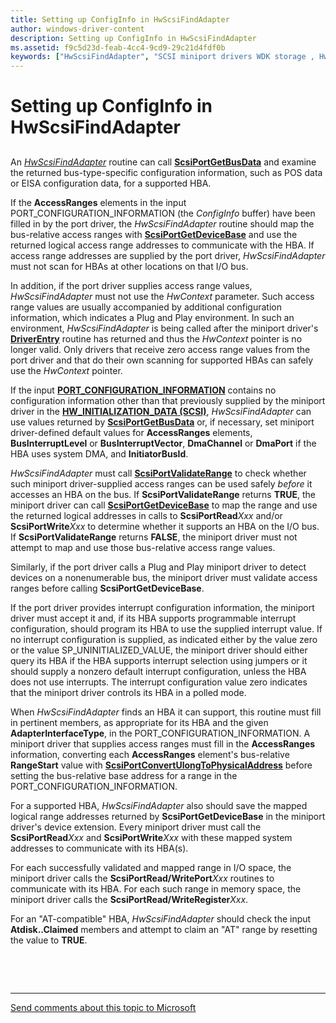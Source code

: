 ```yaml
---
title: Setting up ConfigInfo in HwScsiFindAdapter
author: windows-driver-content
description: Setting up ConfigInfo in HwScsiFindAdapter
ms.assetid: f9c5d23d-feab-4cc4-9cd9-29c21d4fdf0b
keywords: ["HwScsiFindAdapter", "SCSI miniport drivers WDK storage , HwScsiFindAdapter", "ConfigInfo"]
---
```


# Setting up ConfigInfo in HwScsiFindAdapter


## <span id="ddk_setting_up_configinfo_in_hwscsifindadapter_kg"></span><span id="DDK_SETTING_UP_CONFIGINFO_IN_HWSCSIFINDADAPTER_KG"></span>


An [*HwScsiFindAdapter*](https://msdn.microsoft.com/library/windows/hardware/ff557300) routine can call [**ScsiPortGetBusData**](https://msdn.microsoft.com/library/windows/hardware/ff564624) and examine the returned bus-type-specific configuration information, such as POS data or EISA configuration data, for a supported HBA.

If the **AccessRanges** elements in the input PORT\_CONFIGURATION\_INFORMATION (the *ConfigInfo* buffer) have been filled in by the port driver, the *HwScsiFindAdapter* routine should map the bus-relative access ranges with [**ScsiPortGetDeviceBase**](https://msdn.microsoft.com/library/windows/hardware/ff564629) and use the returned logical access range addresses to communicate with the HBA. If access range addresses are supplied by the port driver, *HwScsiFindAdapter* must not scan for HBAs at other locations on that I/O bus.

In addition, if the port driver supplies access range values, *HwScsiFindAdapter* must not use the *HwContext* parameter. Such access range values are usually accompanied by additional configuration information, which indicates a Plug and Play environment. In such an environment, *HwScsiFindAdapter* is being called after the miniport driver's [**DriverEntry**](https://msdn.microsoft.com/library/windows/hardware/ff552654) routine has returned and thus the *HwContext* pointer is no longer valid. Only drivers that receive zero access range values from the port driver and that do their own scanning for supported HBAs can safely use the *HwContext* pointer.

If the input [**PORT\_CONFIGURATION\_INFORMATION**](https://msdn.microsoft.com/library/windows/hardware/ff563900) contains no configuration information other than that previously supplied by the miniport driver in the [**HW\_INITIALIZATION\_DATA (SCSI)**](https://msdn.microsoft.com/library/windows/hardware/ff557456), *HwScsiFindAdapter* can use values returned by [**ScsiPortGetBusData**](https://msdn.microsoft.com/library/windows/hardware/ff564624) or, if necessary, set miniport driver-defined default values for **AccessRanges** elements, **BusInterruptLevel** or **BusInterruptVector**, **DmaChannel** or **DmaPort** if the HBA uses system DMA, and **InitiatorBusId**.

*HwScsiFindAdapter* must call [**ScsiPortValidateRange**](https://msdn.microsoft.com/library/windows/hardware/ff564761) to check whether such miniport driver-supplied access ranges can be used safely *before* it accesses an HBA on the bus. If **ScsiPortValidateRange** returns **TRUE**, the miniport driver can call [**ScsiPortGetDeviceBase**](https://msdn.microsoft.com/library/windows/hardware/ff564629) to map the range and use the returned logical addresses in calls to **ScsiPortRead***Xxx* and/or **ScsiPortWrite***Xxx* to determine whether it supports an HBA on the I/O bus. If **ScsiPortValidateRange** returns **FALSE**, the miniport driver must not attempt to map and use those bus-relative access range values.

Similarly, if the port driver calls a Plug and Play miniport driver to detect devices on a nonenumerable bus, the miniport driver must validate access ranges before calling **ScsiPortGetDeviceBase**.

If the port driver provides interrupt configuration information, the miniport driver must accept it and, if its HBA supports programmable interrupt configuration, should program its HBA to use the supplied interrupt value. If no interrupt configuration is supplied, as indicated either by the value zero or the value SP\_UNINITIALIZED\_VALUE, the miniport driver should either query its HBA if the HBA supports interrupt selection using jumpers or it should supply a nonzero default interrupt configuration, unless the HBA does not use interrupts. The interrupt configuration value zero indicates that the miniport driver controls its HBA in a polled mode.

When *HwScsiFindAdapter* finds an HBA it can support, this routine must fill in pertinent members, as appropriate for its HBA and the given **AdapterInterfaceType**, in the PORT\_CONFIGURATION\_INFORMATION. A miniport driver that supplies access ranges must fill in the **AccessRanges** information, converting each **AccessRanges** element's bus-relative **RangeStart** value with [**ScsiPortConvertUlongToPhysicalAddress**](https://msdn.microsoft.com/library/windows/hardware/ff564613) before setting the bus-relative base address for a range in the PORT\_CONFIGURATION\_INFORMATION.

For a supported HBA, *HwScsiFindAdapter* also should save the mapped logical range addresses returned by **ScsiPortGetDeviceBase** in the miniport driver's device extension. Every miniport driver must call the **ScsiPortRead***Xxx* and **ScsiPortWrite***Xxx* with these mapped system addresses to communicate with its HBA(s).

For each successfully validated and mapped range in I/O space, the miniport driver calls the **ScsiPortRead/WritePort***Xxx* routines to communicate with its HBA. For each such range in memory space, the miniport driver calls the **ScsiPortRead/WriteRegister***Xxx*.

For an "AT-compatible" HBA, *HwScsiFindAdapter* should check the input **Atdisk..Claimed** members and attempt to claim an "AT" range by resetting the value to **TRUE**.

 

 


--------------------
[Send comments about this topic to Microsoft](mailto:wsddocfb@microsoft.com?subject=Documentation%20feedback%20[storage\storage]:%20Setting%20up%20ConfigInfo%20in%20HwScsiFindAdapter%20%20RELEASE:%20%285/9/2016%29&body=%0A%0APRIVACY%20STATEMENT%0A%0AWe%20use%20your%20feedback%20to%20improve%20the%20documentation.%20We%20don't%20use%20your%20email%20address%20for%20any%20other%20purpose,%20and%20we'll%20remove%20your%20email%20address%20from%20our%20system%20after%20the%20issue%20that%20you're%20reporting%20is%20fixed.%20While%20we're%20working%20to%20fix%20this%20issue,%20we%20might%20send%20you%20an%20email%20message%20to%20ask%20for%20more%20info.%20Later,%20we%20might%20also%20send%20you%20an%20email%20message%20to%20let%20you%20know%20that%20we've%20addressed%20your%20feedback.%0A%0AFor%20more%20info%20about%20Microsoft's%20privacy%20policy,%20see%20http://privacy.microsoft.com/default.aspx. "Send comments about this topic to Microsoft")


